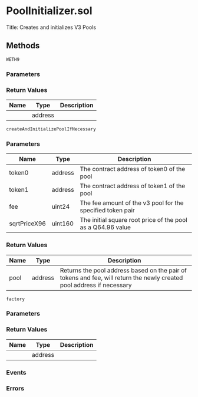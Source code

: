 
# PoolInitializer.sol
Title: Creates and initializes V3 Pools

## Methods
```solidity
WETH9
```

### Parameters

### Return Values
| Name | Type | Description |
|---|---|---|
|  | address |  |

```solidity
createAndInitializePoolIfNecessary
```

### Parameters
| Name | Type | Description |
|---|---|---|
| token0 | address | The contract address of token0 of the pool |
| token1 | address | The contract address of token1 of the pool |
| fee | uint24 | The fee amount of the v3 pool for the specified token pair |
| sqrtPriceX96 | uint160 | The initial square root price of the pool as a Q64.96 value |


### Return Values
| Name | Type | Description |
|---|---|---|
| pool | address | Returns the pool address based on the pair of tokens and fee, will return the newly created pool address if necessary |

```solidity
factory
```

### Parameters

### Return Values
| Name | Type | Description |
|---|---|---|
|  | address |  |


### Events

### Errors

